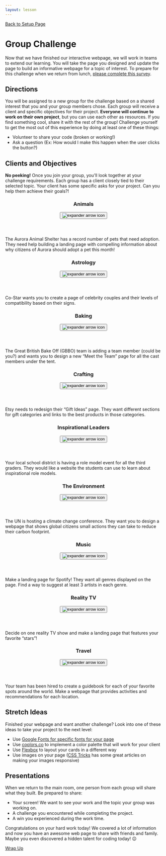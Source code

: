 ```yaml
---
layout: lesson
---
```


<a href="../">Back to Setup Page</a>

# Group Challenge

Now that we have finished our interactive webpage, we will work in teams to extend our learning. You will take the page you designed and update the page to build an informative webpage for a topic of interest. To prepare for this challenge when we return from lunch, <a href="https://docs.google.com/forms/d/e/1FAIpQLSdEE0Oh0yxmAQIPnlRBaSohzQjOpx5zxzTPxi7Edx7EMHfGJg/viewform" target="blank">please complete this survey</a>.

## Directions

You will be assigned to a new group for the challenge based on a shared interest that you and your group members chose. Each group will receive a client and specific objectives for their project. <strong>Everyone will continue to work on their own project</strong>, but you can use each other as resources. If you find something cool, share it with the rest of the group! Challenge yourself to get the most out of this experience by doing at least one of these things:

- Volunteer to share your code (broken or working!)
- Ask a question (Ex: How would I make this happen when the user clicks the button?)

## Clients and Objectives
<strong>No peeking!</strong> Once you join your group, you'll look together at your challenge requirements. Each group has a client closely tied to their selected topic. Your client has some specific asks for your project. Can you help them achieve their goals?!

<div class="expander expander-lesson">
  <header>
    <h3 class="spicy-click">Animals</h3>
    <div><button class="expander-btn"><img src="../../assets/icons/arrow.svg" alt="expander arrow icon" /></button></div>
  </header>
  <div class="hide">
    <p>The Aurora Animal Shelter has a record number of pets that need adoption. They need help building a landing page with compelling information about why citizens of Aurora should adopt a pet this month!</p>
  </div>
</div>

<div class="expander expander-lesson">
  <header>
    <h3 class="spicy-click">Astrology</h3>
    <div><button class="expander-btn"><img src="../../assets/icons/arrow.svg" alt="expander arrow icon" /></button></div>
  </header>
  <div class="hide">
    <p>Co-Star wants you to create a page of celebrity couples and their levels of compatibility based on their signs.</p>
  </div>
</div>

<div class="expander expander-lesson">
  <header>
    <h3 class="spicy-click">Baking</h3>
    <div><button class="expander-btn"><img src="../../assets/icons/arrow.svg" alt="expander arrow icon" /></button></div>
  </header>
  <div class="hide">
    <p>The Great British Bake Off (GBBO) team is adding a team member (could be you?) and wants you to design a new “Meet the Team” page for all the cast members under the tent.</p>
  </div>
</div>

<div class="expander expander-lesson">
  <header>
    <h3 class="spicy-click">Crafting</h3>
    <div><button class="expander-btn"><img src="../../assets/icons/arrow.svg" alt="expander arrow icon" /></button></div>
  </header>
  <div class="hide">
    <p>Etsy needs to redesign their “Gift Ideas” page. They want different sections for gift categories and links to the best products in those categories.</p>
  </div>
</div>

<div class="expander expander-lesson">
  <header>
    <h3 class="spicy-click">Inspirational Leaders</h3>
    <div><button class="expander-btn"><img src="../../assets/icons/arrow.svg" alt="expander arrow icon" /></button></div>
  </header>
  <div class="hide">
    <p>Your local school district is having a role model event for all the third graders. They would like a website the students can use to learn about inspirational role models.</p>
  </div>
</div>

<div class="expander expander-lesson">
  <header>
    <h3 class="spicy-click">The Environment</h3>
    <div><button class="expander-btn"><img src="../../assets/icons/arrow.svg" alt="expander arrow icon" /></button></div>
  </header>
  <div class="hide">
    <p>The UN is hosting a climate change conference. They want you to design a webpage that shows global citizens small actions they can take to reduce their carbon footprint.</p>
  </div>
</div>

<div class="expander expander-lesson">
  <header>
    <h3 class="spicy-click">Music</h3>
    <div><button class="expander-btn"><img src="../../assets/icons/arrow.svg" alt="expander arrow icon" /></button></div>
  </header>
  <div class="hide">
    <p>Make a landing page for Spotify! They want all genres displayed on the page. Find a way to suggest at least 3 artists in each genre.</p>
  </div>
</div>

<div class="expander expander-lesson">
  <header>
    <h3 class="spicy-click">Reality TV</h3>
    <div><button class="expander-btn"><img src="../../assets/icons/arrow.svg" alt="expander arrow icon" /></button></div>
  </header>
  <div class="hide">
    <p>Decide on one reality TV show and make a landing page that features your favorite “stars”!</p>
  </div>
</div>

<div class="expander expander-lesson">
  <header>
    <h3 class="spicy-click">Travel</h3>
    <div><button class="expander-btn"><img src="../../assets/icons/arrow.svg" alt="expander arrow icon" /></button></div>
  </header>
  <div class="hide">
    <p>Your team has been hired to create a guidebook for each of your favorite spots around the world. Make a webpage that provides activities and recommendations for each location.</p>
  </div>
</div>

## Stretch Ideas
Finished your webpage and want another challenge? Look into one of these ideas to take your project to the next level:
- Use <a href="https://fonts.google.com/" target="blank">Google Fonts for specific fonts for your page</a>
- Use <a href="https://coolors.co/" target="blank">coolors.co</a> to implement a color palette that will work for your client
- Use <a href="https://css-tricks.com/snippets/css/a-guide-to-flexbox/" target="blank">Flexbox</a> to layout your cards in a different way
- Use images on your page (<a href="https://css-tricks.com/" target="blank">CSS Tricks</a> has some great articles on making your images responsive)

## Presentations

When we return to the main room, one person from each group will share what they built. Be prepared to share:
- Your screen! We want to see your work and the topic your group was working on.
- A challenge you encountered while completing the project.
- A win you experienced during the work time.

Congratulations on your hard work today! We covered a lot of information and now you have an awesome web page to share with friends and family. Maybe you even discovered a hidden talent for coding today! 😉

<a href="../wrap-up">Wrap Up</a>

